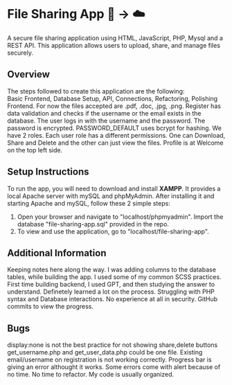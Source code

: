 # File Sharing App :page_facing_up: → :cloud:

A secure file sharing application using HTML, JavaScript, PHP, Mysql and a REST API. This application allows users to upload, share, and manage files securely.

## Overview

The steps followed to create this application are the following: <br>
Basic Frontend, Database Setup, API, Connections, Refactoring, Polishing Frontend.
For now the files accepted are .pdf, .doc, .jpg, .png.
Register has data validation and checks if the username or the email exists in the database.
The user logs in with the username and the password.
The password is encrypted. PASSWORD_DEFAULT uses bcrypt for hashing.
We have 2 roles. Each user role has a different permissions. One can Download, Share and Delete and the other can just view the files.
Profile is at Welcome on the top left side.

## Setup Instructions

To run the app, you will need to download and install <b>XAMPP</b>. It provides a local Apache server with mySQL and phpMyAdmin. After installing it and starting Apache and mySQL, follow these 2 simple steps:

1. Open your browser and navigate to "localhost/phpmyadmin". Import the database "file-sharing-app.sql" provided in the repo.
2. To view and use the application, go to "localhost/file-sharing-app".

## Additional Information

Keeping notes here along the way.
I was adding columns to the database tables, while building the app.
I used some of my common SCSS practices.
First time building backend, I used GPT, and then studying the answer to understand. Definetely learned a lot on the process.
Struggling with PHP syntax and Database interactions.
No experience at all in security.
GitHub commits to view the progress.

## Bugs

display:none is not the best practice for not showing share,delete buttons
get_username.php and get_user_data.php could be one file.
Existing email/username on registration is not working correctly.
Progress bar is giving an error althought it works.
Some errors come with alert because of no time.
No time to refactor. My code is usually organized.
